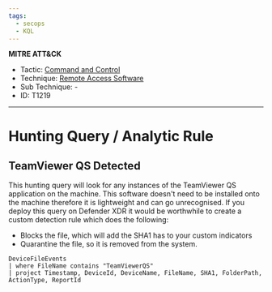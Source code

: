 ```yaml
---
tags:
  - secops
  - KQL
---
```


**MITRE ATT&CK**

- Tactic: [Command and Control](https://attack.mitre.org/tactics/TA0011/)
- Technique: [Remote Access Software](https://attack.mitre.org/techniques/T1219)
- Sub Technique: -
- ID: T1219

---

# Hunting Query / Analytic Rule

## TeamViewer QS Detected

This hunting query will look for any instances of the TeamViewer QS application on the machine. This software doesn't need to be installed onto the machine therefore it is lightweight and can go unrecognised. If you deploy this query on Defender XDR it would be worthwhile to create a custom detection rule which does the following:
- Blocks the file, which will add the SHA1 has to your custom indicators
- Quarantine the file, so it is removed from the system.

```KQL
DeviceFileEvents
| where FileName contains "TeamViewerQS"
| project Timestamp, DeviceId, DeviceName, FileName, SHA1, FolderPath, ActionType, ReportId
```
